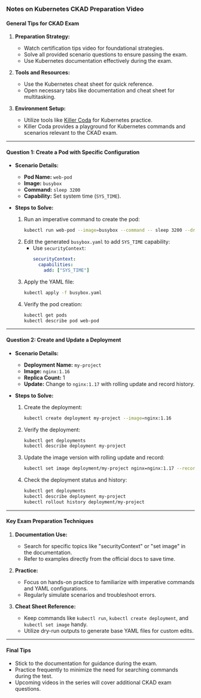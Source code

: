 ### Notes on Kubernetes CKAD Preparation Video

#### General Tips for CKAD Exam
1. **Preparation Strategy:**
   - Watch certification tips video for foundational strategies.
   - Solve all provided scenario questions to ensure passing the exam.
   - Use Kubernetes documentation effectively during the exam.

2. **Tools and Resources:**
   - Use the Kubernetes cheat sheet for quick reference.
   - Open necessary tabs like documentation and cheat sheet for multitasking.

3. **Environment Setup:**
   - Utilize tools like [Killer Coda](https://killercoda.com) for Kubernetes practice.
   - Killer Coda provides a playground for Kubernetes commands and scenarios relevant to the CKAD exam.

---

#### Question 1: Create a Pod with Specific Configuration
- **Scenario Details:**
  - **Pod Name:** `web-pod`
  - **Image:** `busybox`
  - **Command:** `sleep 3200`
  - **Capability:** Set system time (`SYS_TIME`).

- **Steps to Solve:**
  1. Run an imperative command to create the pod:
     ```bash
     kubectl run web-pod --image=busybox --command -- sleep 3200 --dry-run=client -o yaml > busybox.yaml
     ```
  2. Edit the generated `busybox.yaml` to add `SYS_TIME` capability:
     - Use `securityContext`:
       ```yaml
       securityContext:
         capabilities:
           add: ["SYS_TIME"]
       ```
  3. Apply the YAML file:
     ```bash
     kubectl apply -f busybox.yaml
     ```
  4. Verify the pod creation:
     ```bash
     kubectl get pods
     kubectl describe pod web-pod
     ```

---

#### Question 2: Create and Update a Deployment
- **Scenario Details:**
  - **Deployment Name:** `my-project`
  - **Image:** `nginx:1.16`
  - **Replica Count:** 1
  - **Update:** Change to `nginx:1.17` with rolling update and record history.

- **Steps to Solve:**
  1. Create the deployment:
     ```bash
     kubectl create deployment my-project --image=nginx:1.16
     ```
  2. Verify the deployment:
     ```bash
     kubectl get deployments
     kubectl describe deployment my-project
     ```
  3. Update the image version with rolling update and record:
     ```bash
     kubectl set image deployment/my-project nginx=nginx:1.17 --record
     ```
  4. Check the deployment status and history:
     ```bash
     kubectl get deployments
     kubectl describe deployment my-project
     kubectl rollout history deployment/my-project
     ```

---

#### Key Exam Preparation Techniques
1. **Documentation Use:**
   - Search for specific topics like "securityContext" or "set image" in the documentation.
   - Refer to examples directly from the official docs to save time.

2. **Practice:**
   - Focus on hands-on practice to familiarize with imperative commands and YAML configurations.
   - Regularly simulate scenarios and troubleshoot errors.

3. **Cheat Sheet Reference:**
   - Keep commands like `kubectl run`, `kubectl create deployment`, and `kubectl set image` handy.
   - Utilize dry-run outputs to generate base YAML files for custom edits.

---

#### Final Tips
- Stick to the documentation for guidance during the exam.
- Practice frequently to minimize the need for searching commands during the test.
- Upcoming videos in the series will cover additional CKAD exam questions.
